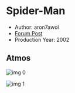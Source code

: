 # Spider-Man

* Author: aron7awol
* [Forum Post](https://www.avsforum.com/threads/bass-eq-for-filtered-movies.2995212/post-57823780)
* Production Year: 2002

## Atmos

![img 0](https://i.imgur.com/U7KvRR8.jpg)

![img 1](https://i.imgur.com/TYijp9M.jpg)

